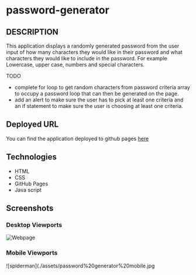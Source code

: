 # password-generator

## DESCRIPTION

This application displays a randomly generated password from the user input of how many characters they would like in their password and what characters they would like to include in the password. For example Lowercase, upper case, numbers and special characters.

TODO

- complete for loop to get random characters from password criteria array to occupy a password loop that can then be generated on the page.
- add an alert to make sure the user has to pick at least one criteria
  and an if statement to make sure the user is choosing at least one criteria.

## Deployed URL

You can find the application deployed to github pages [here](https://github.com/surajverma2587)

## Technologies

- HTML
- CSS
- GitHub Pages
- Java script

## Screenshots

### Desktop Viewports

![Webpage](./assets/passwordgenerator.jpg)

### Mobile Viewports

![spiderman](./assets/password%20generator%20mobile.jpg
